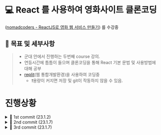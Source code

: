 # 💻 React 를 사용하여 영화사이트 클론코딩
([nomadcoders - ReactJS로 영화 웹 서비스 만들기](https://nomadcoders.co/react-for-beginners/lectures)) 를 수강중

## 🌴 목표 및 세부사항
> - 군대 안에서 진행하는 두번째 course 강의. <br>
> - 연등시간에 틈틈이 들으며 클론코딩을 통해 React 기본 문법 및 사용방법에 대해 공부<br>
> - [replit](https://replit.com/@jeong011010/cloneCodingMovieSite#src)(웹 통합개발환경)을 사용하여 코딩중 <br>
>   - ❗용량이 커지면 저장 및 git이 작동하지 않을 수 있음.<br>


# 진행상황

<details>
  <summary> 🐥 1st commit (23.1.2) </summary>
  
## 참고사항
  
※커밋 없이 진행하려고 했었는데, 중간중간 갈아 엎는 부분이 많아서 결과만 남을까봐.. 과정마다 커밋하기로 하였음.
※12월 부터 진행했던 모든 공부 및 개발 과정을 여기 작성

- npx create-react-app 을 사용하여 새로 react 폴더를 생성하였음.
>실행하기 위해 shell에
>```
>cd my-app
>npm start
>```
>작성 후 작업

## 공부내용

### State
State : 바뀌는 데이터<br>
useState, setState를 사용하여 state를 초기화 및 변경.<br>
```
const [valueName,setValueFunction] = useState(value)
```
위 양식으로 작성하여 state 선언하며, 이후에는 setValueFunction 함수를 이용하여 state값 변경.
```
setValueFunction(value);
```

React에서 지원하는 useState는 **UI 업데이트시 변경 부분만 자동으로 리렌더링됨** <br><br>

### setState
```
setValueFunction(value+1);
해당 방법 보다는

setValueFunction((value)=>value+1);
해당 방법이 어떤 값을 업데이트 했는지 확실하게 알 수 있음.
```
<br>

### 입력값을 받기(input)

```
onChange={function}
```
input value가 변할 때 마다 함수가 실행됨<br>

변경값 받아올 때
```
const onChange = (e) =>{
  setValueFunction(e.target.value);
}
```
위와 같이 event 함수에서 받아올 수 있다.<br>


## 변환기 프로그램 개발

- 분할 정복 알고리즘과 비슷하게 *component를 나누어 App function에서 합쳐주는 과정* 을 통해 Component의 역할과 사용법 알 수 있었다.
- 자식 component 두개를 만들어 각각 Minutes->Hours, Km->Miles 변환기를 만들었다.
- 위 과정을 통하면 아무리 많은 변환기(함수 및 컴포넌트)가 있어도 코드를 따로 작성하여 관리하고 합쳐줄 수 있다.
- input의 label 의 for 특성을 사용하여 label을 클릭해도 id value가 같은 input이 선택 됨을 알 수 있었다.
- select 및 option 을 사용하여 onChange 함수를 적용할 수 있으며, 응용하여 component를 선택하게 할 수 있었다.

<details>
  <summary>🍇 app.jsx 코드</summary>
 
```js
import { useState } from 'react';
import './App.css'

function MinutesToHours() {
  const [amount, setAmount] = useState(0);
  const [inverted, setInverted] = useState(false);
  const onChange = (e) => {
    setAmount(e.target.value);
  };
  const reset = () => setAmount(0);
  const onInvert = () => {
    reset();
    setInverted((current) => !current);
  }
  return (
    <div>
      <div>
        <label htmlFor="minutes">Minutes</label>         <input
          value={inverted ? amount * 60 : amount}
          id="minutes"
          placeholder="Minutes"
          type="number"
          onChange={onChange}
          disabled={inverted}
        />
      </div>
      <div>
        <label htmlFor="hours">Hours</label>         <input
          value={inverted ? amount : Math.round(amount / 60)}
          id="hours"
          placeholder="Hours"
          type="number"
          onChange={onChange}
          disabled={!inverted}
        />
      </div>
      <button onClick={reset}>Reset</button>
      <button onClick={onInvert}>
        {inverted ? "Turn back" : "Invert"}
      </button>
    </div>
  )
}
function KmToMiles() {
  const [amount, setAmount] = useState(0);
  const [inverted, setInverted] = useState(false);
  const onChange = (e) => {
    setAmount(e.target.value);
  };
  const reset = () => setAmount(0);
  const onInvert = () => {
    reset();
    setInverted((current) => !current);
  }
  return (
    <div>
      <div>
        <label htmlFor="Km">Km</label>
        <input
          value={inverted ? amount * 1.609 : amount}
          id="Km"
          placeholder="Km"
          type="number"
          onChange={onChange}
          disabled={inverted}
        />
      </div>
      <div>
        <label htmlFor="Miles">Miles</label>         <input
          value={inverted ? amount : (amount / 1.609).toFixed(5)}
          id="Miles"
          placeholder="Miles"
          type="number"
          onChange={onChange}
          disabled={!inverted}
        />
      </div>
      <button onClick={reset}>Reset</button>
      <button onClick={onInvert}>
        {inverted ? "Turn back" : "Invert"}
      </button>
    </div>
  )
}


export default function App() {
  const [index, setIndex] = useState("0");
  const onSelect = (e) => {
    setIndex(e.target.value);
  }
  return (
    <div>
      <h1>Super Converter</h1>
      <select value={index} onChange={onSelect}>
        <option value="0">Minutes & Hours</option>
        <option value="1">Km & Miles</option>
      </select>
      {index === "0" ? <MinutesToHours/> : null}
      {index === "1" ? <KmToMiles/> : null}
      
    </div>
  )
}
```
</details>
</details>

<details>
  <summary> 🐥 2nd commit (23.1.7) </summary>
  
## 참고사항
  
※없음

## 공부내용

### Props
Props : function에 각각 전해줄 수 있는 인자<br>
C 함수의 매개변수와 같은 느낌이다.<br><br>

하나의 function을 복붙해서 수정하여 사용하면 비효율적이기 때문에, function 하나만 정의 해둔 뒤 바뀌는 값만 props로 넘겨주고 호출하는 형식으로 사용한다. <br><br>
```
function f({propsName}) {
  return <button>{propsName}</button>
}
```
위 양식으로 props를 받을 수 있다.<br>
```
<f propsName="버튼"/>
```
위 양식으로 props를 전달하여 함수를 호출할 수 있다.

## 예제 실습

<details>
  <summary>🍇 app.jsx 코드</summary>
 
```js
import { useState } from 'react';
import './App.css'


function Btn({ text, onClick }) {
  return <button
    onClick={onClick}
    style={{
      backgroundColor: "tomato",
      color: "white",
      padding: "10px 20px",
      border: 0,
      borderRadius: 10.
    }}>{text}</button>
}

function ConfirmBtn() {
  return <button>Confirm</button>
}

export default function App() {

  const [value, setValue] = useState("");
  const changeValue = () => setValue("Revert Changes");
  return (
    <div>
      <Btn text={value} onClick={changeValue} />
      <Btn text="Continue" />
    </div>
  );
}
```
</details>
</details>

<details>
  <summary> 🐥 3rd commit (23.1.7) </summary>
  
## 참고사항
  
※ npx create-react-app 을 사용하기 위해 이전 파일을 전부 삭제 후, my-app 폴더에 생성하였다.<br>

- 앞으로 react를 실행시키기 위해 Shell 창에
```
cd my-app
npm start
```
- 를 작성해준다.
  - 아마 추후에 자동으로 실행되게 만들것이다.

## 공부내용

없음

</detalis>

<details>
  <summary> 🐥 4th commit (23.1.7) </summary>
  
## 참고사항
  
※ <br>

## 공부내용

- js 파일을 만들어 prop 기능을 사용해봤다.
- 해당 과정에서 CSS를 prop 할 때 **CSS Module** 이라는 것을 사용했다.

*CSS Module* 이란 
- CSS 파일 확장자명을 "module.css"로 작성하며
- 리액트 컴포넌트 파일에서 해당 CSS를 불러올 때 클래스 이름이 전부 고유해진다.
- 클래스 이름에 대하여 고유한 이름들이 만들어져 실수로 CSS 클래스명이 중복될 일이 없다.
<br>

```js
import styles from "./Button.module.css";

function Button() {
  return <button className={styles.Button}>{buttonName}</button>
}
```

- 위와 같이 import로 불러온 styles 객체 안의 값을 참조하여 불러온다.

- **button.Button_btn__F4YlC 와 같이 랜덤한 값으로 styles 이름이 생성되어 중복될 일이 전혀 없다.**

## 예제 실습

<details>
  <summary>🍇 App.js 코드</summary>
 
```js
import Button from "./Button"
import styles from "./App.module.css"

function App() {
  return (
    <div>
      <h1 className={styles.title}>Welcome back!</h1>
      <Button text="b1"/>
    </div>
  );
}

export default App;

```
</details>

<details>
  <summary>🍇 App.module.css 코드</summary>
 
```css
.title{
  font-family: -apple-system, BlinkMacSystemFont, 'Segoe UI', Roboto, Oxygen, Ubuntu, Cantarell, "Open Sans", "Helvetica Neue", sans-serif;
  font-size: 18px;
}

```
</details>

</detalis>

<!--
<details>
  <summary> 🐥 th commit (23..) </summary>
  
## 참고사항
  
※ <br>

## 공부내용

※ <br>

## 예제 실습

<details>
  <summary>🍇  코드</summary>
 
```js

```
</details>

</detalis>
-->